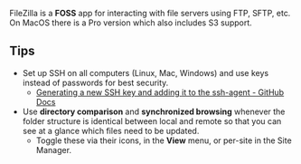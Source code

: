 FileZilla is a **FOSS** app for interacting with file servers using FTP, SFTP, etc. On MacOS there is a Pro version which also includes S3 support.

## Tips
- Set up SSH on all computers (Linux, Mac, Windows) and use keys instead of passwords for best security.
	- [Generating a new SSH key and adding it to the ssh-agent - GitHub Docs](https://docs.github.com/en/authentication/connecting-to-github-with-ssh/generating-a-new-ssh-key-and-adding-it-to-the-ssh-agent)
- Use **directory comparison** and **synchronized browsing** whenever the folder structure is identical between local and remote so that you can see at a glance which files need to be updated.
	- Toggle these via their icons, in the **View** menu, or per-site in the Site Manager.
